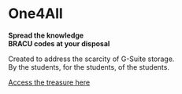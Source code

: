 # One4All  
**Spread the knowledge**  
**BRACU codes at your disposal**  

Created to address the scarcity of G-Suite storage.  
By the students, for the students, of the students.  

[Access the treasure here](https://docs.google.com/spreadsheets/d/1_wSiAzh9iBO2Dktt_V1rGAyJGvRRr-TQyUzuLPNmFSo/edit?usp=sharing)
